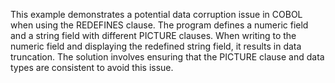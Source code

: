 This example demonstrates a potential data corruption issue in COBOL when using the REDEFINES clause. The program defines a numeric field and a string field with different PICTURE clauses. When writing to the numeric field and displaying the redefined string field, it results in data truncation. The solution involves ensuring that the PICTURE clause and data types are consistent to avoid this issue.